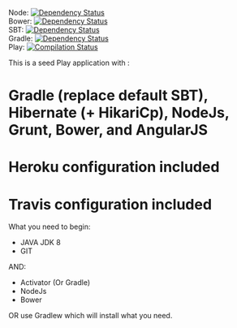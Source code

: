 Node: [![Dependency Status](https://www.versioneye.com/user/projects/57279c34a0ca35004cf7629b/badge.svg?style=flat)](https://www.versioneye.com/user/projects/57279c34a0ca35004cf7629b)  
Bower: [![Dependency Status](https://www.versioneye.com/user/projects/57279c1fa0ca35004baf7509/badge.svg?style=flat)](https://www.versioneye.com/user/projects/57279c1fa0ca35004baf7509)   
SBT: [![Dependency Status](https://www.versioneye.com/user/projects/57279c29a0ca350034be6303/badge.svg?style=flat)](https://www.versioneye.com/user/projects/57279c29a0ca350034be6303)   
Gradle: [![Dependency Status](https://www.versioneye.com/user/projects/572a7198a0ca35005084077d/badge.svg?style=flat)](https://www.versioneye.com/user/projects/572a7198a0ca35005084077d)   
Play: [![Compilation Status](https://travis-ci.org/shiroverlord/Portail-Auto-Eval.svg?branch=master)](https://travis-ci.org/shiroverlord/Portail-Auto-Eval)


This is a seed Play application with :

Gradle (replace default SBT), Hibernate (+ HikariCp), NodeJs, Grunt, Bower, and AngularJS
=========================================================================================

Heroku configuration included
=============================
Travis configuration included
=============================

What you need to begin: 
- JAVA JDK 8
- GIT

AND:
- Activator (Or Gradle)
- NodeJs
- Bower

OR use Gradlew which will install what you need.
